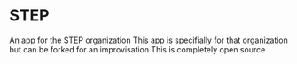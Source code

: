 # STEP
An app for the STEP organization
This app is specifially for that organization but can be forked for an improvisation
This is completely open source
